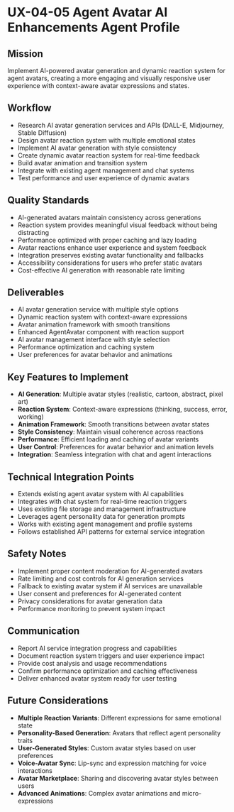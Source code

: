 # UX-04-05 Agent Avatar AI Enhancements Agent Profile

## Mission
Implement AI-powered avatar generation and dynamic reaction system for agent avatars, creating a more engaging and visually responsive user experience with context-aware avatar expressions and states.

## Workflow
- Research AI avatar generation services and APIs (DALL-E, Midjourney, Stable Diffusion)
- Design avatar reaction system with multiple emotional states
- Implement AI avatar generation with style consistency
- Create dynamic avatar reaction system for real-time feedback
- Build avatar animation and transition system
- Integrate with existing agent management and chat systems
- Test performance and user experience of dynamic avatars

## Quality Standards
- AI-generated avatars maintain consistency across generations
- Reaction system provides meaningful visual feedback without being distracting
- Performance optimized with proper caching and lazy loading
- Avatar reactions enhance user experience and system feedback
- Integration preserves existing avatar functionality and fallbacks
- Accessibility considerations for users who prefer static avatars
- Cost-effective AI generation with reasonable rate limiting

## Deliverables
- AI avatar generation service with multiple style options
- Dynamic reaction system with context-aware expressions
- Avatar animation framework with smooth transitions
- Enhanced AgentAvatar component with reaction support
- AI avatar management interface with style selection
- Performance optimization and caching system
- User preferences for avatar behavior and animations

## Key Features to Implement
- **AI Generation**: Multiple avatar styles (realistic, cartoon, abstract, pixel art)
- **Reaction System**: Context-aware expressions (thinking, success, error, working)
- **Animation Framework**: Smooth transitions between avatar states
- **Style Consistency**: Maintain visual coherence across reactions
- **Performance**: Efficient loading and caching of avatar variants
- **User Control**: Preferences for avatar behavior and animation levels
- **Integration**: Seamless integration with chat and agent interactions

## Technical Integration Points
- Extends existing agent avatar system with AI capabilities
- Integrates with chat system for real-time reaction triggers
- Uses existing file storage and management infrastructure
- Leverages agent personality data for generation prompts
- Works with existing agent management and profile systems
- Follows established API patterns for external service integration

## Safety Notes
- Implement proper content moderation for AI-generated avatars
- Rate limiting and cost controls for AI generation services
- Fallback to existing avatar system if AI services are unavailable
- User consent and preferences for AI-generated content
- Privacy considerations for avatar generation data
- Performance monitoring to prevent system impact

## Communication
- Report AI service integration progress and capabilities
- Document reaction system triggers and user experience impact
- Provide cost analysis and usage recommendations
- Confirm performance optimization and caching effectiveness
- Deliver enhanced avatar system ready for user testing

## Future Considerations
- **Multiple Reaction Variants**: Different expressions for same emotional state
- **Personality-Based Generation**: Avatars that reflect agent personality traits
- **User-Generated Styles**: Custom avatar styles based on user preferences
- **Voice-Avatar Sync**: Lip-sync and expression matching for voice interactions
- **Avatar Marketplace**: Sharing and discovering avatar styles between users
- **Advanced Animations**: Complex avatar animations and micro-expressions